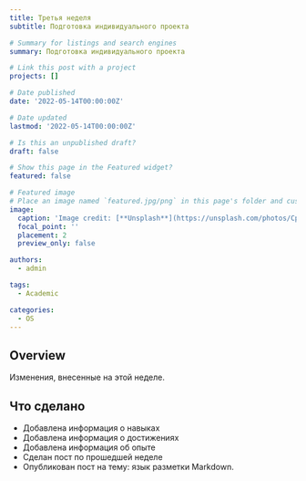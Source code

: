 ```yaml
---
title: Третья неделя 
subtitle: Подготовка индивидуального проекта

# Summary for listings and search engines
summary: Подготовка индивидуального проекта

# Link this post with a project
projects: []

# Date published
date: '2022-05-14T00:00:00Z'

# Date updated
lastmod: '2022-05-14T00:00:00Z'

# Is this an unpublished draft?
draft: false

# Show this page in the Featured widget?
featured: false

# Featured image
# Place an image named `featured.jpg/png` in this page's folder and customize its options here.
image:
  caption: 'Image credit: [**Unsplash**](https://unsplash.com/photos/CpkOjOcXdUY)'
  focal_point: ''
  placement: 2
  preview_only: false

authors:
  - admin

tags:
  - Academic

categories:
  - OS
---
```


## Overview

Изменения, внесенные на этой неделе.

## Что сделано

- Добавлена информация о навыках
- Добавлена информация о достижениях
- Добавлена информация об опыте
- Сделан пост по прошедшей неделе
- Опубликован пост на тему: язык разметки Markdown.


